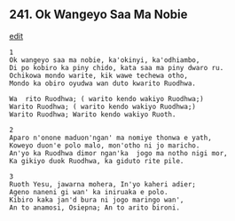 
## 241.  Ok Wangeyo Saa Ma Nobie
[edit](https://docs.google.com/document/d/1Y6VaUoQ1Z9op4Eo_4YHAWP%2D33TYDArza/edit?mode=html)



    1
    Ok wangeyo saa ma nobie, ka'okinyi, ka'odhiambo,
    Di po kobiro ka piny chido, kata saa ma piny dwaro ru.
    Ochikowa mondo warite, kik wawe techewa otho,
    Mondo ka obiro oyudwa wan duto kwarito Ruodhwa.

    Wa  rito Ruodhwa; ( warito kendo wakiyo Ruodhwa;)
    Warito Ruodhwa; ( warito kendo wakiyo Ruodhwa;)
    Warito Ruodhwa; Warito kendo wakiyo Ruoth.

    2
    Aparo n'onone maduon'ngan' ma nomiye thonwa e yath,
    Koweyo duon'e polo malo, mon'otho ni jo maricho.
    An'yo ka Ruodhwa dimor ngan'ka  jogo ma notho nigi mor,
    Ka gikiyo duok Ruodhwa, ka giduto rite pile.

    3
    Ruoth Yesu, jawarna mohera, In'yo kaheri adier;
    Ageno naneni gi wan' ka iniruaka e polo.
    Kibiro kaka jan'd bura ni jogo maringo wan',
    An to anamosi, Osiepna; An to arito bironi.
